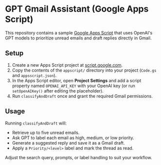 # GPT Gmail Assistant (Google Apps Script)

This repository contains a sample [Google Apps Script](https://developers.google.com/apps-script/) that uses OpenAI's GPT models to prioritize unread emails and draft replies directly in Gmail.

## Setup

1. Create a new Apps Script project at [script.google.com](https://script.google.com/).
2. Copy the contents of the `appscript/` directory into your project (`Code.gs` and `appsscript.json`).
3. In the Apps Script editor, open **Project Settings** and add a script property named `OPENAI_API_KEY` with your OpenAI key (or run `setOpenAIKey()` after editing the placeholder).
4. Run `classifyAndDraft` once and grant the required Gmail permissions.

## Usage

Running `classifyAndDraft` will:

- Retrieve up to five unread emails.
- Ask GPT to label each email as high, medium, or low priority.
- Generate a suggested reply and save it as a Gmail draft.
- Apply a `Priority/<level>` label and mark the thread as read.

Adjust the search query, prompts, or label handling to suit your workflow.
